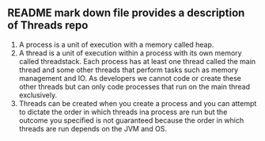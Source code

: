 ## README mark down file provides a description of Threads repo

1. A process is a unit of execution with a memory called heap.
2. A thread is a unit of execution within a process with its own
memory called threadstack. Each process has at least one thread 
called the main thread and some other threads that perform tasks 
such as memory management and IO. As developers we cannot code or 
create these other threads but can only code processes that run on
the main thread exclusively. 
3. Threads can be created when you create a process and you can 
attempt to dictate the order in which threads ina process are run
but the outcome you specified is not guaranteed because the order 
in which threads are run depends on the JVM and OS.